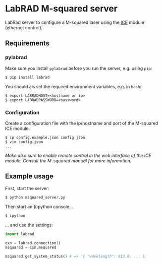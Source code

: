 # LabRAD M-squared server

LabRad server to configure a M-squared laser using the [ICE](http://www.m2lasers.com/why-us/ice.aspxmo)
module (ethernet control).

## Requirements

### pylabrad

Make sure you install `pylabrad` before you run the server, e.g. using `pip`:

```shell
$ pip install labrad
```

You should als set the required environment variables, e.g. in `bash`:

```shell
$ export LABRADHOST=<hostname or ip>
$ export LABRADPASSWORD=<password>
```

### Configuration

Create a configuration file with the ip/hostname and port of the
M-squared ICE module.

```shell
$ cp config.example.json config.json
$ vim config.json
...
```

*Make also sure to enable remote control in the web
interface of the ICE module. Consult the M-squared manual for more information.*

## Example usage

First, start the server:

```shell
$ python msquared_server.py
```

Then start an (i)python console...

```shell
$ ipython
```

... and use the settings:

```python
import labrad

cxn = labrad.connection()
msquared = cxn.msquared

msquared.get_system_status() # => '{ "wavelength": 813.0, ... }'
```
